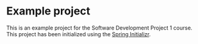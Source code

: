 # Example project

This is an example project for the Software Development Project 1 course. This project has been initialized using the [Spring Initializr](https://start.spring.io/).
